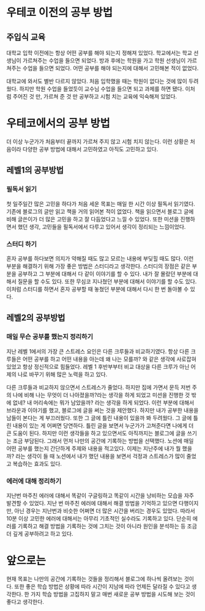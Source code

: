 # 우테코 이전의 공부 방법

## 주입식 교육

대학교 입학 이전에는 항상 어떤 공부를 해야 되는지 정해져 있었다. 학교에서는 학교 선생님이 가르쳐주는 수업을 들으면 되었다. 방과 후에는 학원을 가고 학원 선생님이 가르쳐주는 수업을 들으면 되었다. 어떤 공부를 해야 되는지에 대해서 고민해본 적이 없었다.

대학교에 와서도 별반 다르지 않았다. 처음 입학했을 때는 학원이 없다는 것에 많이 두려웠다. 하지만 학원 수업을 들었듯이 교수님 수업을 들으면 되고 과제를 하면 됐다. 이처럼 주어진 것 만, 가르쳐 준 것 만 공부하고 시험 치는 교육에 익숙해져 있었다.

# 우테코에서의 공부 방법

더 이상 누군가가 처음부터 끝까지 가르쳐 주지 않고 시험 치지 않는다. 이런 상황은 처음이라 다양한 공부 방법에 대해서 고민하였고 아직도 고민하고 있다.

## 레벨1의 공부방법

### 필독서 읽기

첫 일주일간 많은 고민을 하다가 처음 세운 목표는 매일 한 시간 이상 필독서 읽기였다. 기존에 블로그의 글만 읽고 책을 거의 읽어본 적이 없었다. 책을 읽으면서 블로그 글에 비해 글쓴이가 더 많은 고민을 하고 잘 다듬었다고 느낄 수 있었다. 또한 미션을 진행하면서 했던 생각, 고민들을 필독서에서 다루고 있어서 생각이 정리되는 느낌이었다.

### 스터디 하기

혼자 공부를 하다보면 의지가 약해질 때도 많고 모르는 내용에 부딪힐 때도 많다. 이런 부분을 해결하기 위해 가장 좋은 방법은 스터디라고 생각한다. 스터디의 장점은 같은 부분을 공부하고 그 부분에 대해서 다 같이 이야기를 할 수 있다. 내가 잘 몰랐던 부분에 대해서 질문을 할 수도 있다. 또한 무심코 지나쳤던 부분에 대해서 이야기를 할 수도 있다. 이처럼 스터디를 하면서 혼자 공부할 때 놓쳤던 부분에 대해서 다시 한 번 돌아볼 수 있다.

## 레벨2의 공부방법

### 매일 무슨 공부를 했는지 정리하기

지난 레벨 1에서의 가장 큰 스트레스 요인은 다른 크루들과 비교하기였다. 항상 다른 크루들은 어떤 공부를 하고 어떤 내용을 아는데 왜 나는 모를까? 와 같은 생각에 사로잡혀 있었고 항상 정신적으로 힘들었다. 레벨 1 후반부부터 비교 대상을 다른 크루가 아닌 어제의 나로 바꾸기 위해 많은 노력을 하고 있다.

다른 크루들과 비교하지 않으면서 스트레스가 줄었다. 하지만 집에 가면서 문득 저번 주의 나에 비해 나는 무엇이 더 나아졌을까?라는 생각을 하게 되었고 미션을 진행한 것 밖에 없네? 내 머리속에는 뭐가 남았을까? 라는 생각을 하게 되었다. 이런 부분에 대해서 브라운과 이야기를 했고, 블로그에 글을 써는 것을 제안했다. 하지만 내가 공부한 내용을 남들이 본다는 게 부끄러웠다. 또한 그 글에 틀린 내용이 있을까 봐 두려웠다. 그 글에 틀린 내용이 있는 게 어쩌면 당연하다. 틀린 글을 보면서 누군가가 고쳐준다면 나에게 더 큰 도움이 된다. 하지만 이런 생각들을 하고 있으면서도 아직까지는 블로그에 글을 쓰기는 조금 부담된다. 그래서 먼저 나만의 공간에 기록하는 방법을 선택했다. 노션에 매일 어떤 공부를 했는지 간단하게 주제와 내용을 적고있다. 이제는 지난주에 내가 뭘 했을까? 라는 생각이 들 때 노션에서 내가 했던 내용을 보면서 걱정과 스트레스가 많이 줄었고 복습하는 효과도 있다.

### 에러에 대해 정리하기

지난번 마주친 에러에 대해서 똑같이 구글링하고 똑같이 시간을 낭비하는 모습을 자주 발견할 수 있었다. 지난 번 마주친 에러에 대해서 해결 방법을 기억하고 있으면 다행이지만, 아닌 경우는 지난번과 비슷한 어쩌면 더 많은 시간을 버리는 경우도 있었다. 따라서 10분 이상 고민한 에러에 대해서는 아무리 기초적인 실수라도 기록하고 있다. 단순히 에러를 기록하고 해결 방법을 기록하는 것에 그치는 것이 아니라 원인을 분석하는 등 조금 더 깊게 공부하려고 하고 있다.

# 앞으로는

현재 목표는 나만의 공간에 기록하는 것들을 정리해서 블로그에 하나씩 올려보는 것이다. 또한 좋은 학습 방법은 상황에 따라 시간이 지남에 따라 언제든 달라질 수 있다고 생각한다. 한 가지 학습 방법을 고집하지 말고 매번 새로운 공부 방법을 시도해 보는 것이 좋다고 생각한다.